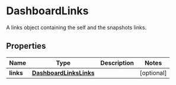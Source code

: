 

# DashboardLinks

A links object containing the self and the snapshots links.

## Properties

| Name | Type | Description | Notes |
|------------ | ------------- | ------------- | -------------|
|**links** | [**DashboardLinksLinks**](DashboardLinksLinks.md) |  |  [optional] |




